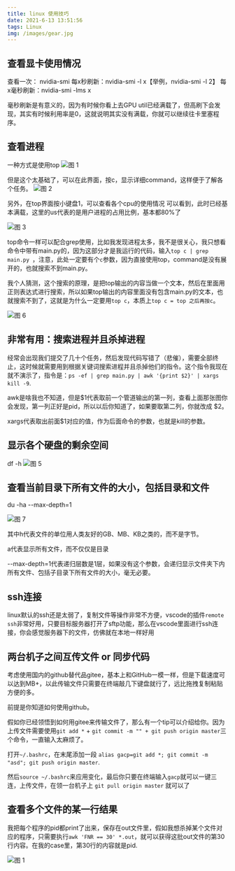 ```yaml
---
title: linux 使用技巧
date: 2021-6-13 13:51:56
tags: Linux
img: /images/gear.jpg
---
```

## 查看显卡使用情况
查看一次： nvidia-smi
每x秒刷新：nvidia-smi -l x【举例，nvidia-smi -l 2】
每x毫秒刷新：nvidia-smi -lms x

毫秒刷新是有意义的，因为有时候你看上去GPU util已经满载了，但高刷下会发现，其实有时候利用率是0，这就说明其实没有满载，你就可以继续往卡里塞程序。

## 查看进程

一种方式是使用top
![图 1](https://i.loli.net/2021/06/13/24XASgEQTuPjZol.png)  

但是这个太基础了，可以在此界面，按c，显示详细command，这样便于了解各个任务。
![图 2](https://i.loli.net/2021/06/13/GdMI2DbKRsJcT3E.png)  

另外，在top界面按小键盘1，可以查看各个cpu的使用情况
可以看到，此时已经基本满载，这里的us代表的是用户进程的占用比例，基本都80%了

![图 3](https://i.loli.net/2021/06/13/3rXakop8SQdstCe.png)  

top命令一样可以配合grep使用，比如我发现进程太多，我不是很关心，我只想看命令中带有main.py的，因为这部分才是我运行的代码，输入`top c | grep main.py `，注意，此处一定要有个`c`参数，因为直接使用top，command是没有展开的，也就搜索不到main.py。

我个人猜测，这个搜索的原理，是把top输出的内容当做一个文本，然后在里面用正则表达式进行搜索，所以如果top输出的内容里面没有包含main.py的文本，也就搜索不到了，这就是为什么一定要用`top c`，本质上`top c = top 之后再按c`。

![图 6](https://i.loli.net/2021/06/13/xqFJSZ1jW9Mzldp.png)  

## 非常有用：搜索进程并且杀掉进程
经常会出现我们提交了几十个任务，然后发现代码写错了（悲催），需要全部终止，这时候就需要用到根据关键词搜索进程并且杀掉他们的指令。这个指令我现在就不演示了，指令是：`ps -ef | grep main.py | awk '{print $2}' | xargs kill -9`.

awk是啥我也不知道，但是$1代表取前一个管道输出的第一列，查看上面那张图你会发现，第一列正好是pid，所以以后你知道了，如果要取第二列，你就改成 $2。

xargs代表取出前面$1对应的值，作为后面命令的参数，也就是kill的参数。

## 显示各个硬盘的剩余空间

df -h
![图 5](https://i.loli.net/2021/06/13/bnUGq71KtPdOXyk.png)  

## 查看当前目录下所有文件的大小，包括目录和文件
du -ha --max-depth=1

![图 7](https://i.loli.net/2021/06/13/sbrdzK2DWXG9ZhI.png) 

其中h代表文件的单位用人类友好的GB、MB、KB之类的，而不是字节。

a代表显示所有文件，而不仅仅是目录

--max-depth=1代表递归层数是1层，如果没有这个参数，会递归显示文件夹下内所有文件、包括子目录下所有文件的大小，毫无必要。

## ssh连接

linux默认的ssh还是太弱了，复制文件等操作非常不方便，vscode的插件`remote ssh`非常好用，只要目标服务器打开了sftp功能，那么在vscode里面进行ssh连接，你会感觉服务器下的文件，仿佛就在本地一样好用

## 两台机子之间互传文件 or 同步代码

考虑使用国内的github替代品gitee，基本上和GitHub一模一样，但是下载速度可以达到MB+，以此传输文件只需要在终端敲几下键盘就行了，远比拖拽复制粘贴方便的多。

前提是你知道如何使用github。

假如你已经领悟到如何用gitee来传输文件了，那么有一个tip可以介绍给你。因为上传文件需要使用`git add *` + `git commit -m "" + git push origin master`三个命令，一直输入太麻烦了。

打开`~/.bashrc`，在末尾添加一段
`alias gacp=git add *; git commit -m "asd"; git push origin master`.

然后`source ~/.bashrc`来应用变化，最后你只要在终端输入`gacp`就可以一键三连，上传文件，在领一台机子上 `git pull origin master` 就可以了

## 查看多个文件的某一行结果
我把每个程序的pid都print了出来，保存在out文件里，假如我想杀掉某个文件对应的程序，只需要执行`awk 'FNR == 30' *.out`，就可以获得这批out文件的第30行内容。在我的case里，第30行的内容就是pid.

![图 1](https://i.loli.net/2021/06/20/edTm6kAhVNSGxXp.png)  
